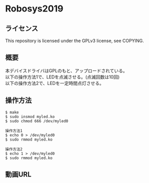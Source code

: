 # Robosys2019

## ライセンス
This repository is licensed under the GPLv3 license, see COPYING.

## 概要
本デバイスドライバはGPLのもと、アップロードされている。
<br>以下の操作方法1で、LEDを点滅させる。(点滅回数は10回)
<br>以下の操作方法2で、LEDを一定時間点灯させる。

## 操作方法
    $ make  
    $ sudo insmod myled.ko  
    $ sudo chmod 666 /dev/myled0  
    
    操作方法1
    $ echo 0 > /dev/myled0
    $ sudo rmmod myled.ko
  
    操作方法2
    $ echo 1 > /dev/myled0
    $ sudo rmmod myled.ko

## 動画URL
